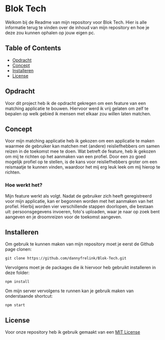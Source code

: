 # Blok Tech

Welkom bij de Readme van mijn repository voor Blok Tech. Hier is alle informatie terug te vinden over de inhoud van mijn repository en hoe je deze zou kunnen ophalen op jouw eigen pc.

## Table of Contents
* [Opdracht](#opdracht)
* [Concept](#concept)
* [Installeren](#installeren)
* [License](#license)

## Opdracht
Voor dit project heb ik de opdracht gekregen om een feature van een matching applicatie te bouwen. Hiervoor werd ik vrij gelaten om zelf te bepalen op welk gebied ik mensen met elkaar zou willen laten matchen.

## Concept

Voor mijn matching applicatie heb ik gekozen om een applicatie te maken waarmee de gebruiker kan matchen met (andere) reisliefhebbers om samen reizen in de toekomst mee te doen. Wat betreft de feature, heb ik gekozen om mij te richten op het aanmaken van een profiel. Door een zo goed mogelijk profiel op te stellen, is de kans voor reisliefhebbers groter om een reismaatje te kunnen vinden, waardoor het mij erg leuk leek om mij hierop te richten.

### Hoe werkt het?

Mijn feature werkt als volgt. Nadat de gebruiker zich heeft geregistreerd voor mijn applicatie, kan er begonnen worden met het aanmaken van het profiel. Hierbij worden vier verschillende stappen doorlopen, die bestaan uit: persoonsgegevens invoeren, foto's uploaden, waar je naar op zoek bent aangeven en je droomreizen voor de toekomst aangeven.

## Installeren
Om gebruik te kunnen maken van mijn repository moet je eerst de Github page clonen:
```
git clone https://github.com/dannyfrelink/Blok-Tech.git
```

Vervolgens moet je de packages die ik hiervoor heb gebruikt installeren in deze folder:
```
npm install
```

Om mijn server vervolgens te runnen kan je gebruik maken van onderstaande shortcut:
```
npm start
```

## License
Voor onze repository heb ik gebruik gemaakt van een [MIT License](https://github.com/dannyfrelink/Tech3-Team1/blob/main/LICENSE)
